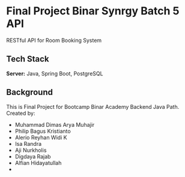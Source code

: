 # Final Project Binar Synrgy Batch 5 API

RESTful API for Room Booking System


## Tech Stack

**Server:** Java, Spring Boot, PostgreSQL


## Background
This is Final Project for Bootcamp Binar Academy Backend Java Path.\
Created by: 
* Muhammad Dimas Arya Muhajir
* Philip Bagus Kristianto
* Alerio Reyhan Widi K
* Isa Randra
* Aji Nurkholis
* Digdaya Rajab
* Alfian Hidayatullah
* 
